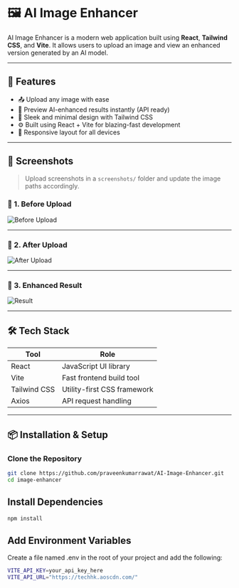 # 🖼️ AI Image Enhancer

AI Image Enhancer is a modern web application built using **React**, **Tailwind CSS**, and **Vite**. It allows users to upload an image and view an enhanced version generated by an AI model.

---

## 🚀 Features

- 📤 Upload any image with ease  
- 🧠 Preview AI-enhanced results instantly (API ready)  
- 🎨 Sleek and minimal design with Tailwind CSS  
- ⚙️ Built using React + Vite for blazing-fast development  
- 📱 Responsive layout for all devices  

---

## 📸 Screenshots

> Upload screenshots in a `screenshots/` folder and update the image paths accordingly.

### 🔹 1. Before Upload

![Before Upload](./screenshots/before-upload.png)

---

### 🔹 2. After Upload

![After Upload](./screenshots/after-upload.png)

---

### 🔹 3. Enhanced Result

![Result](./screenshots/result-preview.png)

---

## 🛠️ Tech Stack

| Tool            | Role                              |
|-----------------|-----------------------------------|
| React           | JavaScript UI library             |
| Vite            | Fast frontend build tool          |
| Tailwind CSS    | Utility-first CSS framework       |
| Axios           | API request handling              |

---


## 📦 Installation & Setup

### Clone the Repository

```bash
git clone https://github.com/praveenkumarrawat/AI-Image-Enhancer.git
cd image-enhancer
```

## Install Dependencies
```bash
npm install
```
## Add Environment Variables
Create a file named .env in the root of your project and add the following:

```bash
VITE_API_KEY=your_api_key_here
VITE_API_URL="https://techhk.aoscdn.com/"
```


